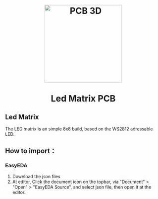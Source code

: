 <h1 align="center">
<br>
  <img src="https://raw.githubusercontent.com/jakeriksen/LedArt_Project/edit/main/circuit_8x8/images/pcb_3d_shot.png" alt="PCB 3D" width="250">
  <br>
    <br>
  Led Matrix PCB
  <br>
</h1>


## Led Matrix

The LED matrix is an simple 8x8 build, based on the WS2812 adressable LED.

## How to import：

### EasyEDA
1. Download the json files
2. At editor, Click the document icon on the topbar, via "Document" > "Open" > "EasyEDA Source", and select json file, then open it at the editor.
